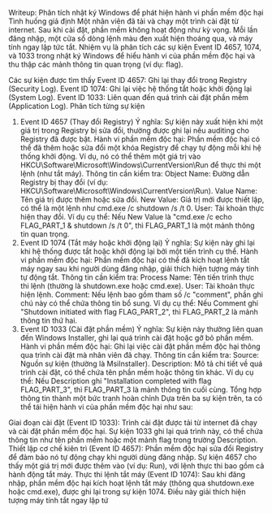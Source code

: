 Writeup: Phân tích nhật ký Windows để phát hiện hành vi phần mềm độc hại
Tình huống giả định
Một nhân viên đã tải và chạy một trình cài đặt từ internet. Sau khi cài đặt, phần mềm không hoạt động như kỳ vọng. Mỗi lần đăng nhập, một cửa sổ dòng lệnh màu đen xuất hiện thoáng qua, và máy tính ngay lập tức tắt. Nhiệm vụ là phân tích các sự kiện Event ID 4657, 1074, và 1033 trong nhật ký Windows để hiểu hành vi của phần mềm độc hại và thu thập các mảnh thông tin quan trọng (ví dụ: flag).

Các sự kiện được tìm thấy
Event ID 4657: Ghi lại thay đổi trong Registry (Security Log).
Event ID 1074: Ghi lại việc hệ thống tắt hoặc khởi động lại (System Log).
Event ID 1033: Liên quan đến quá trình cài đặt phần mềm (Application Log).
Phân tích từng sự kiện
1. Event ID 4657 (Thay đổi Registry)
Ý nghĩa: Sự kiện này xuất hiện khi một giá trị trong Registry bị sửa đổi, thường được ghi lại nếu auditing cho Registry đã được bật.
Hành vi phần mềm độc hại: Phần mềm độc hại có thể đã thêm hoặc sửa đổi một khóa Registry để chạy tự động mỗi khi hệ thống khởi động. Ví dụ, nó có thể thêm một giá trị vào HKCU\Software\Microsoft\Windows\CurrentVersion\Run để thực thi một lệnh (như tắt máy).
Thông tin cần kiểm tra:
Object Name: Đường dẫn Registry bị thay đổi (ví dụ: HKCU\Software\Microsoft\Windows\CurrentVersion\Run).
Value Name: Tên giá trị được thêm hoặc sửa đổi.
New Value: Giá trị mới được thiết lập, có thể là một lệnh như cmd.exe /c shutdown /s /t 0.
User: Tài khoản thực hiện thay đổi.
Ví dụ cụ thể: Nếu New Value là "cmd.exe /c echo FLAG_PART_1 & shutdown /s /t 0", thì FLAG_PART_1 là một mảnh thông tin quan trọng.
2. Event ID 1074 (Tắt máy hoặc khởi động lại)
Ý nghĩa: Sự kiện này ghi lại khi hệ thống được tắt hoặc khởi động lại bởi một tiến trình cụ thể.
Hành vi phần mềm độc hại: Phần mềm độc hại có thể đã kích hoạt lệnh tắt máy ngay sau khi người dùng đăng nhập, giải thích hiện tượng máy tính tự động tắt.
Thông tin cần kiểm tra:
Process Name: Tên tiến trình thực thi lệnh (thường là shutdown.exe hoặc cmd.exe).
User: Tài khoản thực hiện lệnh.
Comment: Nếu lệnh bao gồm tham số /c "comment", phần ghi chú này có thể chứa thông tin bổ sung.
Ví dụ cụ thể: Nếu Comment ghi "Shutdown initiated with flag FLAG_PART_2", thì FLAG_PART_2 là mảnh thông tin thứ hai.
3. Event ID 1033 (Cài đặt phần mềm)
Ý nghĩa: Sự kiện này thường liên quan đến Windows Installer, ghi lại quá trình cài đặt hoặc gỡ bỏ phần mềm.
Hành vi phần mềm độc hại: Ghi lại việc cài đặt phần mềm độc hại thông qua trình cài đặt mà nhân viên đã chạy.
Thông tin cần kiểm tra:
Source: Nguồn sự kiện (thường là MsiInstaller).
Description: Mô tả chi tiết về quá trình cài đặt, có thể chứa tên phần mềm hoặc thông tin khác.
Ví dụ cụ thể: Nếu Description ghi "Installation completed with flag FLAG_PART_3", thì FLAG_PART_3 là mảnh thông tin cuối cùng.
Tổng hợp thông tin thành một bức tranh hoàn chỉnh
Dựa trên ba sự kiện trên, ta có thể tái hiện hành vi của phần mềm độc hại như sau:

Giai đoạn cài đặt (Event ID 1033):
Trình cài đặt được tải từ internet đã chạy và cài đặt phần mềm độc hại. Sự kiện 1033 ghi lại quá trình này, có thể chứa thông tin như tên phần mềm hoặc một mảnh flag trong trường Description.
Thiết lập cơ chế kiên trì (Event ID 4657):
Phần mềm độc hại sửa đổi Registry để đảm bảo nó tự động chạy khi người dùng đăng nhập. Sự kiện 4657 cho thấy một giá trị mới được thêm vào (ví dụ: Run), với lệnh thực thi bao gồm cả hành động tắt máy.
Thực thi lệnh tắt máy (Event ID 1074):
Sau khi đăng nhập, phần mềm độc hại kích hoạt lệnh tắt máy (thông qua shutdown.exe hoặc cmd.exe), được ghi lại trong sự kiện 1074. Điều này giải thích hiện tượng máy tính tắt ngay lập tứ